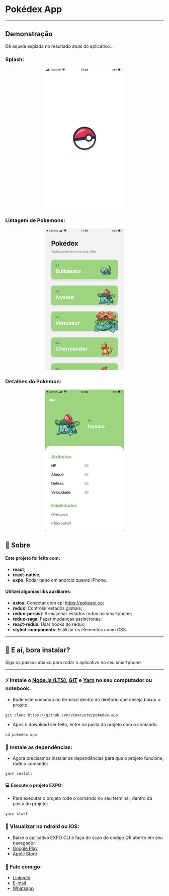 # Pokédex App

---

## Demonstração

Dê aquela espiada no resultado atual do aplicativo...

### Splash:
<p align="center"><img src="https://github.com/vinaciotm/pokedex-app/blob/master/assets/sample/splash.PNG?raw=true" width="50%" title="Pokemons List"></p>


### Listagem de Pokemons:
<p align="center"><img src="https://github.com/vinaciotm/pokedex-app/blob/master/assets/sample/pokemonsList.PNG?raw=true" width="50%" title="Pokemons List"></p>

### Detalhes do Pokemon:
<p align="center"><img src="https://github.com/vinaciotm/pokedex-app/blob/master/assets/sample/pokemonDetails.PNG?raw=true" width="50%" alt="Pokemon Details"></p>

## :rocket:  Sobre

#### Este projeto foi feito com:
- **react**;
- **react-native**;
- **expo**: Rodar tanto em android quanto iPhone.

#### Utilizei algumas libs auxiliares:
- **axios**: Conectar com api https://pokeapi.co;
- **redux**: Controlar estados globais;
- **redux-persist**: Armazenar estados redux no smartphone;
- **redux-saga**: Fazer mudanças assincronas;
- **react-redux**: Usar hooks do redux;
- **styled-components**: Estilizar os elementos como CSS.


---

## :raised_hands:  E aí, bora instalar?
Siga os passos abaixo para rodar o aplicativo no seu smartphone.

---

### :zap: Instale o [Node.js (LTS)](https://nodejs.org/en/download/), [GIT](https://git-scm.com/downloads) e [Yarn](https://yarnpkg.com/) no seu computador ou notebook:

- Rode este comando no terminal dentro do diretório que deseja baixar o projeto:

`git clone https://github.com/vinaciotm/pokedex-app`

- Após o download ser feito, entre na pasta do projeto com o comando:

`cd pokedex-app`

### :hammer: Instale as dependências:

- Agora precisamos instalar as dependências para que o projeto funcione, rode o comando:

`yarn install`

#### :computer: Execute o projeto EXPO:

- Para executar o projeto rode o comando no seu terminal, dentro da pasta do projeto:

`yarn start`

### :iphone: Visualizar no ndroid ou iOS:

- Baixe o aplicativo EXPO CLI e faça do scan do código QR aberto em seu navegador.
- [Google Play](https://play.google.com/store/apps/details?id=host.exp.exponent)
- [Apple Store](https://apps.apple.com/br/app/expo-client/id982107779)

### :speech_balloon: Fale comigo:

- [LinkedIn](https://www.linkedin.com/in/viniciusinaciopires/)
- [E-mail](viniciusinaciopires@gmail.com)
- [Whatsapp](https://api.whatsapp.com/send?phone=54991365656&text=E%20aí,%20Inácio.%20Tudo%20certo?)
